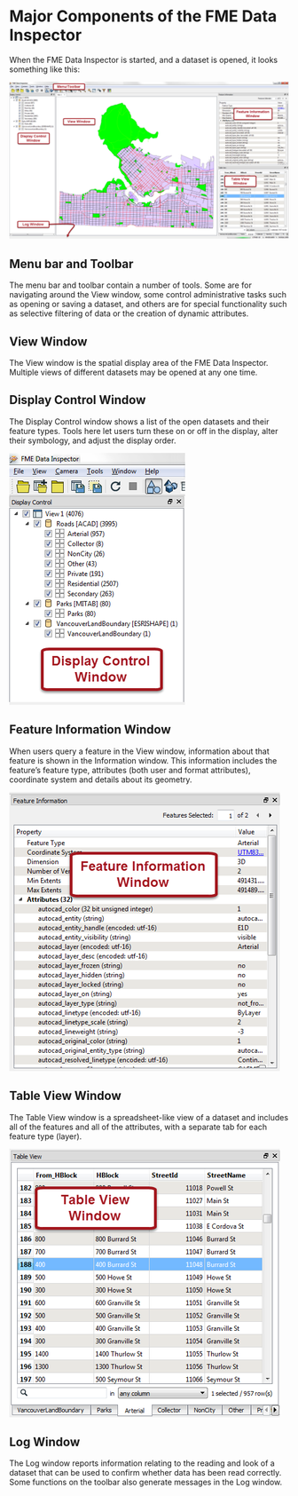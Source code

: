 # Major Components of the FME Data Inspector #

When the FME Data Inspector is started, and a dataset is opened, it looks something like this:

![](./Images/Img1.22.DataInspectorInterface.png)

## Menu bar and Toolbar ##
The menu bar and toolbar contain a number of tools. Some are for navigating around the View window, some control administrative tasks such as opening or saving a dataset, and others are for special functionality such as selective filtering of data or the creation of dynamic attributes.

## View Window ##
The View window is the spatial display area of the FME Data Inspector. Multiple views of different datasets may be opened at any one time.

## Display Control Window ##
The Display Control window shows a list of the open datasets and their feature types. Tools here let users turn these on or off in the display, alter their symbology, and adjust the display order.

![](./Images/Img1.25.DataInspectorDisplayControlWindow.png)

## Feature Information Window ##
When users query a feature in the View window, information about that feature is shown in the Information window. This information includes the feature’s feature type, attributes (both user and format attributes), coordinate system and details about its geometry.

![](./Images/Img1.24.DataInspectorInterfaceInfoWindow.png)

## Table View Window ##
The Table View window is a spreadsheet-like view of a dataset and includes all of the features and all of the attributes, with a separate tab for each feature type (layer).

![](./Images/Img1.23.DataInspectorInterfaceTableView.png)

## Log Window ##
The Log window reports information relating to the reading and look of a dataset that can be used to confirm whether data has been read correctly. Some functions on the toolbar also generate messages in the Log window.
